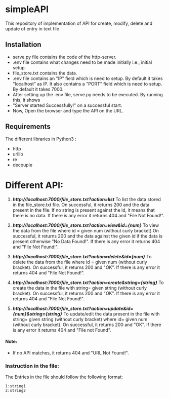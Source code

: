 # simpleAPI
This repository of implementation of API for create, modify, delete and update of entry in text file

## Installation
* serve.py file contains the code of the http-server.
* .env file contains what changes need to be made initially i.e., initial setup.
* file_store.txt contains the data.
* .env file contains an "IP" field which is need to setup. By default it takes "localhost" as IP. It
   also contains a "PORT" field which is need to setup. By default it takes 7000.
* After setting up the .env file, serve.py needs to be executed. By running this, it shows
* "Server started Successfully!" on a successful start.
* Now, Open the browser and type the API on the URL.

## Requirements
The different libraries in Python3 :
* http
* urllib
* re
* decouple

# Different API:
1.  **_http://localhost:7000/file_store.txt?action=list_**
    To list the data stored in the file_store.txt file.
   On successful, it returns 200 and the data present in the file. If no string is present against the id, it
   means that there is no data.
   If there is any error it returns 404 and "File Not Found!".
   
2.  **_http://localhost:7000/file_store.txt?action=view&id={num}_**
   To view the data from the file where id = given num (without curly bracket)
   On successful, it returns 200 and the data against the given id if the data is present otherwise "No
   Data Found!".
   If there is any error it returns 404 and "File Not Found!".
   
3.  **_http://localhost:7000/file_store.txt?action=delete&id={num}_**
   To delete the data from the file where id = given num (without curly bracket). On successful, it
   returns 200 and "OK".
   If there is any error it returns 404 and "File Not Found!".
   
4.  **_http://localhost:7000/file_store.txt?action=create&string={string}_**
   To create the data in the file with string= given string (without curly bracket). On successful, it
   returns 200 and "OK".
   If there is any error it returns 404 and "File Not Found!".

5.  **_http://localhost:7000/file_store.txt?action=update&id={num}&string={string}_**
   To update/edit the data present in the file with string= given string (without curly bracket) where
   id= given num (without curly bracket).
   On successful, it returns 200 and "OK". If there is any error it returns 404 and "File not Found".
#### Note:
* If no API matches, it returns 404 and "URL Not Found!".

### Instruction in the file:
 The Entries in the file should follow the following format:
```
1:string1
2:string2
```
